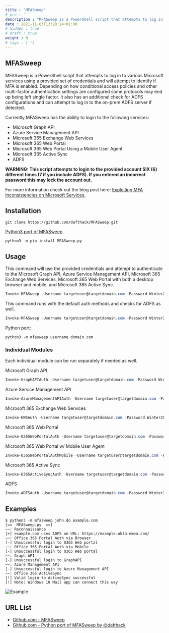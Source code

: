 ```yaml
---
title : "MFASweep"
# pre : ' '
description : "MFASweep is a PowerShell script that attempts to log in to various Microsoft services using a provided set of credentials and will attempt to identify if MFA is enabled."
date : 2021-11-03T13:28:24+01:00
# hidden : true
# draft : true
weight : 0
# tags : ['']
---
```


## MFASweep

MFASweep is a PowerShell script that attempts to log in to various Microsoft services using a provided set of credentials and will attempt to identify if MFA is enabled. Depending on how conditional access policies and other multi-factor authentication settings are configured some protocols may end up being left single factor. It also has an additional check for ADFS configurations and can attempt to log in to the on-prem ADFS server if detected.

Currently MFASweep has the ability to login to the following services:

* Microsoft Graph API
* Azure Service Management API
* Microsoft 365 Exchange Web Services
* Microsoft 365 Web Portal
* Microsoft 365 Web Portal Using a Mobile User Agent
* Microsoft 365 Active Sync
* ADFS

**WARNING: This script attempts to login to the provided account SIX (6) different times (7 if you include ADFS). If you entered an incorrect password this may lock the account out.**

For more information check out the blog post here: [Exploiting MFA Inconsistencies on Microsoft Services.](https://www.blackhillsinfosec.com/exploiting-mfa-inconsistencies-on-microsoft-services/)

## Installation

```plain
git clone https://github.com/dafthack/MFASweep.git
```

[Python3 port of MFASweep](https://github.com/CasperGN/MFASweep.py).

```plain
python3 -m pip install MFASweep.py
```

## Usage

This command will use the provided credentials and attempt to authenticate to the Microsoft Graph API, Azure Service Management API, Microsoft 365 Exchange Web Services, Microsoft 365 Web Portal with both a desktop browser and mobile, and Microsoft 365 Active Sync.

```PowerShell
Invoke-MFASweep -Username targetuser@targetdomain.com -Password Winter2020 
```

This command runs with the default auth methods and checks for ADFS as well.

```PowerShell
Invoke-MFASweep -Username targetuser@targetdomain.com -Password Winter2020 -Recon -IncludeADFS
```

Python port:

```plain
python3 -m mfasweep username domain.com
```

### Individual Modules

Each individual module can be run separately if needed as well.

Microsoft Graph API

```PowerShell
Invoke-GraphAPIAuth -Username targetuser@targetdomain.com -Password Winter2020 
```

Azure Service Management API

```PowerShell
Invoke-AzureManagementAPIAuth -Username targetuser@targetdomain.com -Password Winter2020 
```

Microsoft 365 Exchange Web Services

```PowerShell
Invoke-EWSAuth -Username targetuser@targetdomain.com -Password Winter2020 
```

Microsoft 365 Web Portal

```PowerShell
Invoke-O365WebPortalAuth -Username targetuser@targetdomain.com -Password Winter2020 
```

Microsoft 365 Web Portal w/ Mobile User Agent

```PowerShell
Invoke-O365WebPortalAuthMobile -Username targetuser@targetdomain.com -Password Winter2020 
```

Microsoft 365 Active Sync

```PowerShell
Invoke-O365ActiveSyncAuth -Username targetuser@targetdomain.com -Password Winter2020 
```

ADFS

```PowerShell
Invoke-ADFSAuth -Username targetuser@targetdomain.com -Password Winter2020 
```

## Examples

```plain
$ python3 -m mfasweep john.do example.com
[==  MFASweep.py  ==]
~~: Reconnaissance
[+] example.com uses ADFS on URL: https://example.okta-emea.com/
~~: Office 365 Portal Auth via Browser
[-] Unsuccessful login to O365 Web portal
~~: Office 365 Portal Auth via Mobile
[-] Unsuccessful login to O365 Web portal
~~: Graph API
[-] Unsuccessful login to GraphAPI
~~: Azure Management API
[-] Unsuccessful login to Azure Management API
~~: Office 365 ActiveSync
[!] Valid login to ActiveSync successful
[!] Note: Windows 10 Mail app can connect this way
```

![Example](images/example1.jpg)

## URL List

- [Github.com - MFASweep](https://github.com/dafthack/MFASweep)
- [Github.com - Python port of MFASweep by @dafthack](https://github.com/CasperGN/MFASweep.py)
